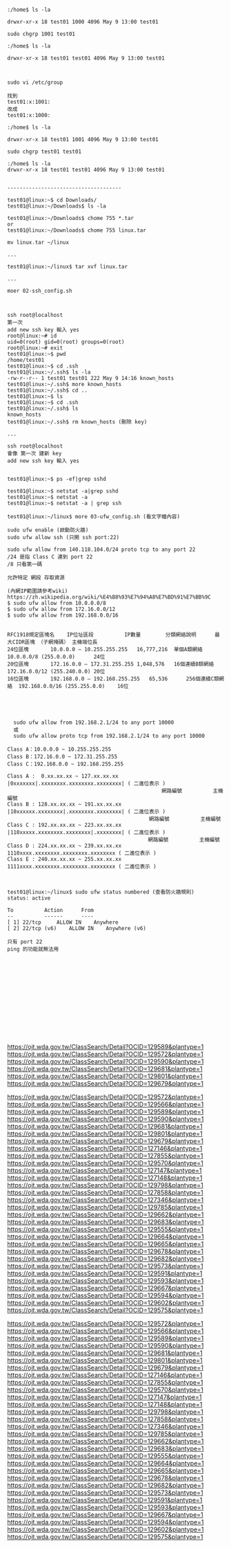 

```

:/home$ ls -la

drwxr-xr-x 18 test01 1000 4096 May 9 13:00 test01

sudo chgrp 1001 test01

:/home$ ls -la

drwxr-xr-x 18 test01 test01 4096 May 9 13:00 test01



sudo vi /etc/group

找到 
test01:x:1001:
改成
test01:x:1000:

:/home$ ls -la

drwxr-xr-x 18 test01 1001 4096 May 9 13:00 test01

sudo chgrp test01 test01

:/home$ ls -la
drwxr-xr-x 18 test01 test01 4096 May 9 13:00 test01


-------------------------------------

test01@linux:~$ cd Downloads/
test01@linux:~/Downloads$ ls -la
 
test01@linux:~/Downloads$ chome 755 *.tar
or 
test01@linux:~/Downloads$ chome 755 linux.tar

mv linux.tar ~/linux

...

test01@linux:~/linux$ tar xvf linux.tar

...

moer 02-ssh_config.sh



ssh root@localhost
第一次
add new ssh key 輸入 yes
root@linux:~# id
uid=0(root) gid=0(root) groups=0(root)
root@linux:~# exit
test01@linux:~$ pwd
/home/test01
test01@linux:~$ cd .ssh
test01@linux:~/.ssh$ ls -la
-rw-r--r-- 1 test01 test01 222 May 9 14:16 known_hosts
test01@linux:~/.ssh$ more known_hosts
test01@linux:~/.ssh$ cd ..
test01@linux:~$ ls
test01@linux:~$ cd .ssh
test01@linux:~/.ssh$ ls
known_hosts
test01@linux:~/.ssh$ rm known_hosts (刪除 key)

...

ssh root@localhost
會像 第一次 建新 key
add new ssh key 輸入 yes


test01@linux:~$ ps -ef|grep sshd

test01@linux:~$ netstat -a|grep sshd
test01@linux:~$ netstat -a
test01@linux:~$ netstat -a | grep ssh

test01@linux:~/linux$ more 03-ufw_config.sh (看文字檔內容)

sudo ufw enable (啟動防火牆)
sudo ufw allow ssh (只開 ssh port:22)

sudo ufw allow from 140.118.104.0/24 proto tcp to any port 22
/24 是指 Class C 連到 port 22
/8 只看第一碼

允許特定 網段 存取資源

(內網IP範圍請參考wiki) https://zh.wikipedia.org/wiki/%E4%B8%93%E7%94%A8%E7%BD%91%E7%BB%9C
$ sudo ufw allow from 10.0.0.0/8
$ sudo ufw allow from 172.16.0.0/12
$ sudo ufw allow from 192.168.0.0/16


RFC1918規定區塊名	IP位址區段			IP數量		分類網絡說明		最大CIDR區塊 （子網掩碼）	主機端位長
24位區塊		10.0.0.0 – 10.255.255.255	16,777,216	單個A類網絡		10.0.0.0/8 (255.0.0.0)		24位
20位區塊		172.16.0.0 – 172.31.255.255	1,048,576	16個連續B類網絡		172.16.0.0/12 (255.240.0.0)	20位
16位區塊		192.168.0.0 – 192.168.255.255	65,536		256個連續C類網絡	192.168.0.0/16 (255.255.0.0)	16位





  sudo ufw allow from 192.168.2.1/24 to any port 10000
  或
  sudo ufw allow proto tcp from 192.168.2.1/24 to any port 10000

Class A：10.0.0.0 ~ 10.255.255.255
Class B：172.16.0.0 ~ 172.31.255.255
Class C：192.168.0.0 ~ 192.168.255.255

Class A :  0.xx.xx.xx ~ 127.xx.xx.xx            |0xxxxxxx|.xxxxxxxx.xxxxxxxx.xxxxxxxx| ( 二進位表示 )        
                                                  網路編號          主機編號
Class B : 128.xx.xx.xx ~ 191.xx.xx.xx           |10xxxxxx.xxxxxxxx|.xxxxxxxx.xxxxxxxx| ( 二進位表示 )
                　　　　　　　　　　 　　         網路編號          主機編號
Class C : 192.xx.xx.xx ~ 223.xx.xx.xx           |110xxxxx.xxxxxxxx.xxxxxxxx|.xxxxxxxx| ( 二進位表示 )
                　　　　　　　　　　　　　        網路編號          主機編號
Class D : 224.xx.xx.xx ~ 239.xx.xx.xx           1110xxxx.xxxxxxxx.xxxxxxxx.xxxxxxxx ( 二進位表示 )
Class E : 240.xx.xx.xx ~ 255.xx.xx.xx           1111xxxx.xxxxxxxx.xxxxxxxx.xxxxxxxx ( 二進位表示 )



test01@linux:~/linux$ sudo ufw status numbered (查看防火牆規則)
status: active

To			Action		From
--			------		----
[ 1] 22/tcp		ALLOW IN	Anywhere
[ 2] 22/tcp (v6)	ALLOW IN	Anywhere (v6)

只有 port 22 
ping 的功能就無法用















```
https://ojt.wda.gov.tw/ClassSearch/Detail?OCID=129589&plantype=1  
https://ojt.wda.gov.tw/ClassSearch/Detail?OCID=129572&plantype=1  
https://ojt.wda.gov.tw/ClassSearch/Detail?OCID=129590&plantype=1  
https://ojt.wda.gov.tw/ClassSearch/Detail?OCID=129681&plantype=1  
https://ojt.wda.gov.tw/ClassSearch/Detail?OCID=129801&plantype=1  
https://ojt.wda.gov.tw/ClassSearch/Detail?OCID=129679&plantype=1  


https://ojt.wda.gov.tw/ClassSearch/Detail?OCID=129572&plantype=1	
https://ojt.wda.gov.tw/ClassSearch/Detail?OCID=129566&plantype=1	
https://ojt.wda.gov.tw/ClassSearch/Detail?OCID=129589&plantype=1	
https://ojt.wda.gov.tw/ClassSearch/Detail?OCID=129590&plantype=1	
https://ojt.wda.gov.tw/ClassSearch/Detail?OCID=129681&plantype=1	
https://ojt.wda.gov.tw/ClassSearch/Detail?OCID=129801&plantype=1	
https://ojt.wda.gov.tw/ClassSearch/Detail?OCID=129679&plantype=1	
https://ojt.wda.gov.tw/ClassSearch/Detail?OCID=127146&plantype=1	
https://ojt.wda.gov.tw/ClassSearch/Detail?OCID=127855&plantype=1	
https://ojt.wda.gov.tw/ClassSearch/Detail?OCID=129570&plantype=1	
https://ojt.wda.gov.tw/ClassSearch/Detail?OCID=127147&plantype=1	
https://ojt.wda.gov.tw/ClassSearch/Detail?OCID=127148&plantype=1	
https://ojt.wda.gov.tw/ClassSearch/Detail?OCID=129798&plantype=1	
https://ojt.wda.gov.tw/ClassSearch/Detail?OCID=127858&plantype=1	
https://ojt.wda.gov.tw/ClassSearch/Detail?OCID=127346&plantype=1	
https://ojt.wda.gov.tw/ClassSearch/Detail?OCID=129785&plantype=1	
https://ojt.wda.gov.tw/ClassSearch/Detail?OCID=129662&plantype=1	
https://ojt.wda.gov.tw/ClassSearch/Detail?OCID=129683&plantype=1	
https://ojt.wda.gov.tw/ClassSearch/Detail?OCID=129555&plantype=1	
https://ojt.wda.gov.tw/ClassSearch/Detail?OCID=129664&plantype=1	
https://ojt.wda.gov.tw/ClassSearch/Detail?OCID=129665&plantype=1	
https://ojt.wda.gov.tw/ClassSearch/Detail?OCID=129678&plantype=1	
https://ojt.wda.gov.tw/ClassSearch/Detail?OCID=129682&plantype=1	
https://ojt.wda.gov.tw/ClassSearch/Detail?OCID=129573&plantype=1	
https://ojt.wda.gov.tw/ClassSearch/Detail?OCID=129591&plantype=1	
https://ojt.wda.gov.tw/ClassSearch/Detail?OCID=129593&plantype=1	
https://ojt.wda.gov.tw/ClassSearch/Detail?OCID=129667&plantype=1	
https://ojt.wda.gov.tw/ClassSearch/Detail?OCID=129594&plantype=1	
https://ojt.wda.gov.tw/ClassSearch/Detail?OCID=129602&plantype=1	
https://ojt.wda.gov.tw/ClassSearch/Detail?OCID=129575&plantype=1	


https://ojt.wda.gov.tw/ClassSearch/Detail?OCID=129572&plantype=1	
https://ojt.wda.gov.tw/ClassSearch/Detail?OCID=129566&plantype=1	
https://ojt.wda.gov.tw/ClassSearch/Detail?OCID=129589&plantype=1	
https://ojt.wda.gov.tw/ClassSearch/Detail?OCID=129590&plantype=1	
https://ojt.wda.gov.tw/ClassSearch/Detail?OCID=129681&plantype=1	
https://ojt.wda.gov.tw/ClassSearch/Detail?OCID=129801&plantype=1	
https://ojt.wda.gov.tw/ClassSearch/Detail?OCID=129679&plantype=1	
https://ojt.wda.gov.tw/ClassSearch/Detail?OCID=127146&plantype=1	
https://ojt.wda.gov.tw/ClassSearch/Detail?OCID=127855&plantype=1	
https://ojt.wda.gov.tw/ClassSearch/Detail?OCID=129570&plantype=1	
https://ojt.wda.gov.tw/ClassSearch/Detail?OCID=127147&plantype=1	
https://ojt.wda.gov.tw/ClassSearch/Detail?OCID=127148&plantype=1	
https://ojt.wda.gov.tw/ClassSearch/Detail?OCID=129798&plantype=1	
https://ojt.wda.gov.tw/ClassSearch/Detail?OCID=127858&plantype=1	
https://ojt.wda.gov.tw/ClassSearch/Detail?OCID=127346&plantype=1	
https://ojt.wda.gov.tw/ClassSearch/Detail?OCID=129785&plantype=1	
https://ojt.wda.gov.tw/ClassSearch/Detail?OCID=129662&plantype=1	
https://ojt.wda.gov.tw/ClassSearch/Detail?OCID=129683&plantype=1	
https://ojt.wda.gov.tw/ClassSearch/Detail?OCID=129555&plantype=1	
https://ojt.wda.gov.tw/ClassSearch/Detail?OCID=129664&plantype=1	
https://ojt.wda.gov.tw/ClassSearch/Detail?OCID=129665&plantype=1	
https://ojt.wda.gov.tw/ClassSearch/Detail?OCID=129678&plantype=1	
https://ojt.wda.gov.tw/ClassSearch/Detail?OCID=129682&plantype=1	
https://ojt.wda.gov.tw/ClassSearch/Detail?OCID=129573&plantype=1	
https://ojt.wda.gov.tw/ClassSearch/Detail?OCID=129591&plantype=1	
https://ojt.wda.gov.tw/ClassSearch/Detail?OCID=129593&plantype=1	
https://ojt.wda.gov.tw/ClassSearch/Detail?OCID=129667&plantype=1	
https://ojt.wda.gov.tw/ClassSearch/Detail?OCID=129594&plantype=1	
https://ojt.wda.gov.tw/ClassSearch/Detail?OCID=129602&plantype=1	
https://ojt.wda.gov.tw/ClassSearch/Detail?OCID=129575&plantype=1	
